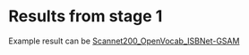# Results from stage 1

Example result can be [Scannet200_OpenVocab_ISBNet-GSAM](https://drive.google.com/file/d/1DpuNSdLjNHIjjNr6fAu6oVwVRabatnpy/view?usp=sharing)